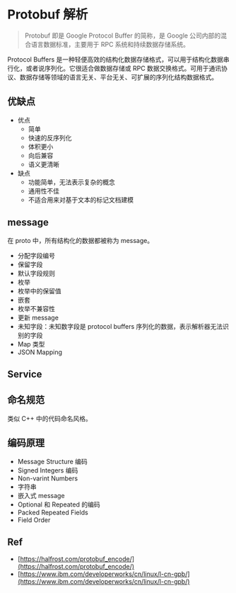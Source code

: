 # Protobuf 解析

> Protobuf 即是 Google Protocol Buffer 的简称，是 Google 公司内部的混合语言数据标准，主要用于 RPC 系统和持续数据存储系统。

Protocol Buffers 是一种轻便高效的结构化数据存储格式，可以用于结构化数据串行化，或者说序列化。它很适合做数据存储或 RPC 数据交换格式。可用于通讯协议、数据存储等领域的语言无关、平台无关、可扩展的序列化结构数据格式。

## 优缺点

- 优点
    - 简单
    - 快速的反序列化
    - 体积更小
    - 向后兼容
    - 语义更清晰
- 缺点
    - 功能简单，无法表示复杂的概念
    - 通用性不佳
    - 不适合用来对基于文本的标记文档建模

## message

在 proto 中，所有结构化的数据都被称为 message。

- 分配字段编号
- 保留字段
- 默认字段规则
- 枚举
- 枚举中的保留值
- 嵌套
- 枚举不兼容性
- 更新 message
- 未知字段：未知数字段是 protocol buffers 序列化的数据，表示解析器无法识别的字段
- Map 类型
- JSON Mapping

## Service

## 命名规范

类似 C++ 中的代码命名风格。

## 编码原理

- Message Structure 编码
- Signed Integers 编码
- Non-varint Numbers
- 字符串
- 嵌入式 message
- Optional 和 Repeated 的编码
- Packed Repeated Fields
- Field Order


## Ref

- [https://halfrost.com/protobuf_encode/](https://halfrost.com/protobuf_encode/)
- [https://www.ibm.com/developerworks/cn/linux/l-cn-gpb/](https://www.ibm.com/developerworks/cn/linux/l-cn-gpb/)

